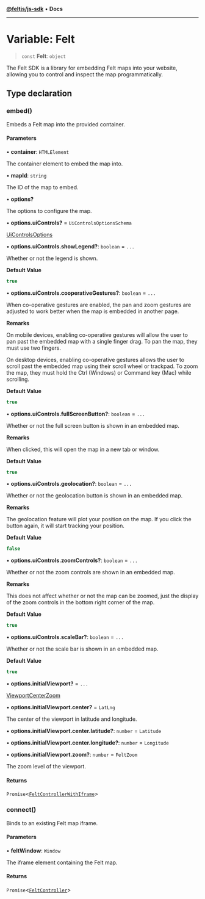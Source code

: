 [**@feltjs/js-sdk**](../../README.md) • **Docs**

***

# Variable: Felt

> `const` **Felt**: `object`

The Felt SDK is a library for embedding Felt maps into your website,
allowing you to control and inspect the map programmatically.

## Type declaration

### embed()

Embeds a Felt map into the provided container.

#### Parameters

• **container**: `HTMLElement`

The container element to embed the map into.

• **mapId**: `string`

The ID of the map to embed.

• **options?**

The options to configure the map.

• **options.uiControls?** = `UiControlsOptionsSchema`

[UiControlsOptions](../../types/type-aliases/UiControlsOptions.md)

• **options.uiControls.showLegend?**: `boolean` = `...`

Whether or not the legend is shown.

**Default Value**

```ts
true
```

• **options.uiControls.cooperativeGestures?**: `boolean` = `...`

When co-operative gestures are enabled, the pan and zoom gestures are
adjusted to work better when the map is embedded in another page.

**Remarks**

On mobile devices, enabling co-operative gestures will allow the user to
pan past the embedded map with a single finger drag. To pan the map, they
must use two fingers.

On desktop devices, enabling co-operative gestures allows the user to
scroll past the embedded map using their scroll wheel or trackpad. To
zoom the map, they must hold the Ctrl (Windows) or Command key (Mac) while
scrolling.

**Default Value**

```ts
true
```

• **options.uiControls.fullScreenButton?**: `boolean` = `...`

Whether or not the full screen button is shown in an embedded map.

**Remarks**

When clicked, this will open the map in a new tab or window.

**Default Value**

```ts
true
```

• **options.uiControls.geolocation?**: `boolean` = `...`

Whether or not the geolocation button is shown in an embedded map.

**Remarks**

The geolocation feature will plot your position on the map. If you
click the button again, it will start tracking your position.

**Default Value**

```ts
false
```

• **options.uiControls.zoomControls?**: `boolean` = `...`

Whether or not the zoom controls are shown in an embedded map.

**Remarks**

This does not affect whether or not the map can be zoomed, just
the display of the zoom controls in the bottom right corner of the map.

**Default Value**

```ts
true
```

• **options.uiControls.scaleBar?**: `boolean` = `...`

Whether or not the scale bar is shown in an embedded map.

**Default Value**

```ts
true
```

• **options.initialViewport?** = `...`

[ViewportCenterZoom](../../types/type-aliases/ViewportCenterZoom.md)

• **options.initialViewport.center?** = `LatLng`

The center of the viewport in latitude and longitude.

• **options.initialViewport.center.latitude?**: `number` = `Latitude`

• **options.initialViewport.center.longitude?**: `number` = `Longitude`

• **options.initialViewport.zoom?**: `number` = `FeltZoom`

The zoom level of the viewport.

#### Returns

`Promise`\<[`FeltControllerWithIframe`](../../types/interfaces/FeltControllerWithIframe.md)\>

### connect()

Binds to an existing Felt map iframe.

#### Parameters

• **feltWindow**: `Window`

The iframe element containing the Felt map.

#### Returns

`Promise`\<[`FeltController`](../../types/interfaces/FeltController.md)\>
